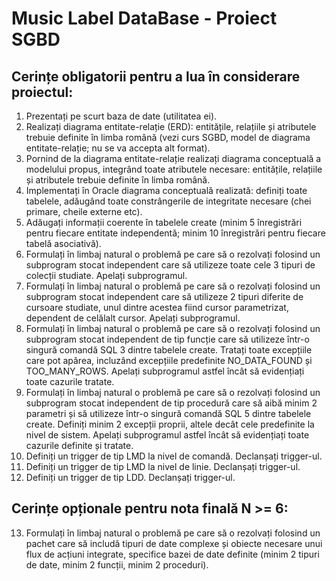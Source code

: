 # Music Label DataBase - Proiect SGBD

## Cerințe obligatorii pentru a lua în considerare proiectul:
1. Prezentați pe scurt baza de date (utilitatea ei).
2. Realizați diagrama entitate-relație (ERD): entitățile, relațiile și atributele trebuie definite în limba
română (vezi curs SGBD, model de diagrama entitate-relație; nu se va accepta alt format).
3. Pornind de la diagrama entitate-relație realizați diagrama conceptuală a modelului propus,
integrând toate atributele necesare: entitățile, relațiile și atributele trebuie definite în limba română.
4. Implementați în Oracle diagrama conceptuală realizată: definiți toate tabelele, adăugând toate
constrângerile de integritate necesare (chei primare, cheile externe etc).
5. Adăugați informații coerente în tabelele create (minim 5 înregistrări pentru fiecare entitate
independentă; minim 10 înregistrări pentru fiecare tabelă asociativă).
6. Formulați în limbaj natural o problemă pe care să o rezolvați folosind un subprogram stocat
independent care să utilizeze toate cele 3 tipuri de colecții studiate. Apelați subprogramul.
7. Formulați în limbaj natural o problemă pe care să o rezolvați folosind un subprogram stocat
independent care să utilizeze 2 tipuri diferite de cursoare studiate, unul dintre acestea fiind cursor
parametrizat, dependent de celălalt cursor. Apelați subprogramul.
8. Formulați în limbaj natural o problemă pe care să o rezolvați folosind un subprogram stocat
independent de tip funcție care să utilizeze într-o singură comandă SQL 3 dintre tabelele create.
Tratați toate excepțiile care pot apărea, incluzând excepțiile predefinite NO_DATA_FOUND și
TOO_MANY_ROWS. Apelați subprogramul astfel încât să evidențiați toate cazurile tratate.
9. Formulați în limbaj natural o problemă pe care să o rezolvați folosind un subprogram stocat
independent de tip procedură care să aibă minim 2 parametri și să utilizeze într-o singură
comandă SQL 5 dintre tabelele create. Definiți minim 2 excepții proprii, altele decât cele
predefinite la nivel de sistem. Apelați subprogramul astfel încât să evidențiați toate cazurile definite
și tratate.
10. Definiți un trigger de tip LMD la nivel de comandă. Declanșați trigger-ul.
11. Definiți un trigger de tip LMD la nivel de linie. Declanșați trigger-ul.
12. Definiți un trigger de tip LDD. Declanșați trigger-ul.

## Cerințe opționale pentru nota finală N >= 6:
13. Formulați în limbaj natural o problemă pe care să o rezolvați folosind un pachet care să includă
tipuri de date complexe și obiecte necesare unui flux de acțiuni integrate, specifice bazei de date
definite (minim 2 tipuri de date, minim 2 funcții, minim 2 proceduri).
